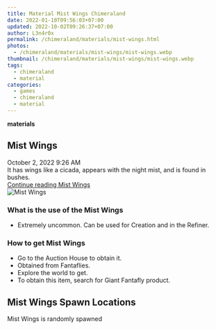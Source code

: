 ```yaml
---
title: Material Mist Wings Chimeraland
date: 2022-01-10T09:56:03+07:00
updated: 2022-10-02T09:26:37+07:00
author: L3n4r0x
permalink: /chimeraland/materials/mist-wings.html
photos:
  - /chimeraland/materials/mist-wings/mist-wings.webp
thumbnail: /chimeraland/materials/mist-wings/mist-wings.webp
tags:
  - chimeraland
  - material
categories:
  - games
  - chimeraland
  - material
---
```


<link
  rel="stylesheet"
  href="https://rawcdn.githack.com/dimaslanjaka/Web-Manajemen/870a349/css/bootstrap-5-3-0-alpha3-wrapper.css"
/>
<section id="bootstrap-wrapper">
  <div data-bs-theme="dark">
    <div
      class="row g-0 border rounded overflow-hidden flex-md-row mb-4 shadow-sm position-relative bg-dark text-light"
    >
      <div class="col p-4 d-flex flex-column position-static">
        <strong class="d-inline-block mb-2 text-success">materials</strong>
        <h2 class="mb-0">Mist Wings</h2>
        <div class="mb-1 text-muted">October 2, 2022 9:26 AM</div>
        <div class="mb-2 border p-1">
          It has wings like a cicada, appears with the night mist, and is found
          in bushes.
        </div>
        <a
          href="/chimeraland/materials/mist-wings.html"
          class="stretched-link d-none text-primary"
          >Continue reading Mist Wings</a
        >
      </div>
      <div class="col-auto d-none d-md-block d-lg-block">
        <img
          src="https://www.webmanajemen.com/chimeraland/materials/mist-wings/mist-wings.webp"
          alt="Mist Wings"
        />
      </div>
    </div>
    <div class="row">
      <div class="col-lg-6 col-12 mb-2">
        <div class="card">
          <div class="card-body">
            <h3 class="card-title">What is the use of the Mist Wings</h3>
            <div class="card-text">
              <ul>
                <li>
                  Extremely uncommon. Can be used for Creation and in the
                  Refiner.
                </li>
              </ul>
            </div>
          </div>
        </div>
      </div>
      <div class="col-lg-6 col-12 mb-2">
        <div class="card">
          <div class="card-body">
            <h3 class="card-title">How to get Mist Wings</h3>
            <div class="card-text">
              <ul>
                <li>Go to the Auction House to obtain it.</li>
                <li>Obtained from Fantaflies.</li>
                <li>Explore the world to get.</li>
                <li>To obtain this item, search for Giant Fantafly product.</li>
              </ul>
            </div>
          </div>
        </div>
      </div>
      <div class="col-12 mb-2">
        <h2>Mist Wings Spawn Locations</h2>
        <p>Mist Wings is randomly spawned</p>
      </div>
    </div>
  </div>
</section>